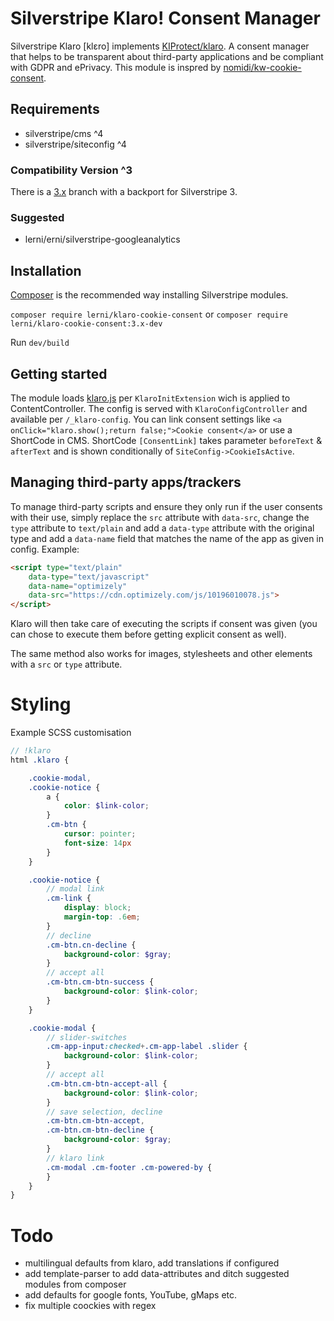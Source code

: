 # Silverstripe Klaro! Consent Manager
Silverstripe Klaro [klɛro] implements [KIProtect/klaro](https://github.com/KIProtect/klaro). A consent manager that helps to be transparent about third-party applications and be compliant with GDPR and ePrivacy. This module is inspred by [nomidi/kw-cookie-consent](https://github.com/nomidi/kw-cookie-consent).


## Requirements
- silverstripe/cms ^4
- silverstripe/siteconfig ^4
### Compatibility Version ^3
There is a [3.x](https://github.com/lerni/klaro-cookie-consent/tree/3.x) branch with a backport for Silverstripe 3.
### Suggested
- lerni/erni/silverstripe-googleanalytics


## Installation
[Composer](https://getcomposer.org/) is the recommended way installing Silverstripe modules.

`composer require lerni/klaro-cookie-consent`
or
`composer require lerni/klaro-cookie-consent:3.x-dev`

Run `dev/build`

## Getting started
The module loads [klaro.js](https://klaro.kiprotect.com/klaro.js) per `KlaroInitExtension` wich is applied to ContentController. The config is served with `KlaroConfigController` and available per `/_klaro-config`. You can link consent settings like `<a onClick="klaro.show();return false;">Cookie consent</a>` or use a ShortCode in CMS. ShortCode `[ConsentLink]` takes parameter `beforeText` & `afterText` and is shown conditionally of `SiteConfig->CookieIsActive`.


## Managing third-party apps/trackers
To manage third-party scripts and ensure they only run if the user consents with their use, simply replace the `src` attribute with `data-src`, change the `type` attribute to `text/plain` and add a `data-type` attribute with the original type and add a `data-name` field that matches the name of the app as given in config. Example:
```html
<script type="text/plain"
    data-type="text/javascript"
    data-name="optimizely"
    data-src="https://cdn.optimizely.com/js/10196010078.js">
</script>
```
Klaro will then take care of executing the scripts if consent was given (you can chose to execute them before getting explicit consent as well).

The same method also works for images, stylesheets and other elements with a `src` or `type` attribute.

# Styling
Example SCSS customisation
```scss
// !klaro
html .klaro {

	.cookie-modal,
	.cookie-notice {
		a {
			color: $link-color;
		}
		.cm-btn {
			cursor: pointer;
			font-size: 14px
		}
	}

	.cookie-notice {
		// modal link
		.cm-link {
			display: block;
			margin-top: .6em;
		}
		// decline
		.cm-btn.cn-decline {
			background-color: $gray;
		}
		// accept all
		.cm-btn.cm-btn-success {
			background-color: $link-color;
		}
	}

	.cookie-modal {
		// slider-switches
		.cm-app-input:checked+.cm-app-label .slider {
			background-color: $link-color;
		}
		// accept all
		.cm-btn.cm-btn-accept-all {
			background-color: $link-color;
		}
		// save selection, decline
		.cm-btn.cm-btn-accept,
		.cm-btn.cm-btn-decline {
			background-color: $gray;
		}
		// klaro link
		.cm-modal .cm-footer .cm-powered-by {
		}
	}
}
```

# Todo
- multilingual defaults from klaro, add translations if configured
- add template-parser to add data-attributes and ditch suggested modules from composer
- add defaults for google fonts, YouTube, gMaps etc.
- fix multiple coockies with regex
